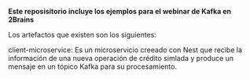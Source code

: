 **Este reposisitorio incluye los ejemplos para el webinar de Kafka en 2Brains**


Los artefactos que existen son los siguientes:

  client-microservice: Es un microservicio creeado con Nest que recibe la información de una nueva operación de crédito simlada y produce un mensaje en un tópico Kafka para su procesamiento.
  
  












